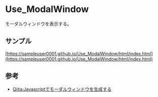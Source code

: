 # Use_ModalWindow
モーダルウィンドウを表示する。

## サンプル

[https://sampleuser0001.github.io/Use_ModalWindow/html/index.html](https://sampleuser0001.github.io/Use_ModalWindow/html/index.html)

## 参考

- [Qiita:Javascriptでモーダルウィンドウを生成する](https://qiita.com/tetsu-upstr/items/8694b5530d707a073607)
